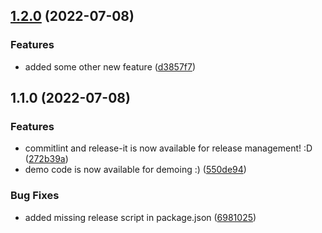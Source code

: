 

## [1.2.0](https://github.com/nick-devs/001-add-a-changelog-to-any-project/compare/1.1.0...1.2.0) (2022-07-08)


### Features

* added some other new feature ([d3857f7](https://github.com/nick-devs/001-add-a-changelog-to-any-project/commit/d3857f7c6f40bf4ce27164a95ed695bf5ab6eb60))

## 1.1.0 (2022-07-08)


### Features

* commitlint and release-it is now available for release management! :D ([272b39a](https://github.com/nick-devs/001-add-a-changelog-to-any-project/commit/272b39abcb845d0846cc75899c238f85ca702bfc))
* demo code is now available for demoing :) ([550de94](https://github.com/nick-devs/001-add-a-changelog-to-any-project/commit/550de94012fe21b57462c441d5210cf36884c642))


### Bug Fixes

* added missing release script in package.json ([6981025](https://github.com/nick-devs/001-add-a-changelog-to-any-project/commit/6981025257db1a87d71043fc1128e660d51036eb))